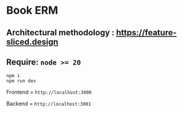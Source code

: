 # Book ERM

## Architectural methodology : https://feature-sliced.design

## Require: `node >= 20`

```
npm i
npm run dev
```

Frontend = `http://localhost:3000`

Backend = `http://localhost:3001`
